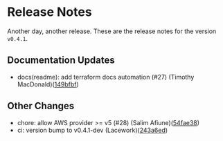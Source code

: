 # Release Notes
Another day, another release. These are the release notes for the version `v0.4.1`.

## Documentation Updates
* docs(readme): add terraform docs automation (#27) (Timothy MacDonald)([149bfbf](https://github.com/lacework/terraform-aws-cloudtrail-controltower/commit/149bfbfce9fe943f86a83ed2c0258e0a0ca378d8))
## Other Changes
* chore: allow AWS provider >= v5 (#28) (Salim Afiune)([54fae38](https://github.com/lacework/terraform-aws-cloudtrail-controltower/commit/54fae38e51e1949b365a420469e9932330b7eb59))
* ci: version bump to v0.4.1-dev (Lacework)([243a6ed](https://github.com/lacework/terraform-aws-cloudtrail-controltower/commit/243a6ed66cc61f87396a582aa94883a06137797f))
